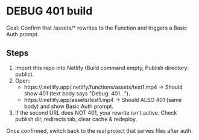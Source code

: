 # DEBUG 401 build

Goal: Confirm that /assets/* rewrites to the Function and triggers a Basic Auth prompt.

## Steps
1) Import this repo into Netlify (Build command empty, Publish directory: public).
2) Open:
   - https://<site>.netlify.app/.netlify/functions/assets/test1.mp4  → Should show 401 (text body says "Debug: 401...").
   - https://<site>.netlify.app/assets/test1.mp4                    → Should ALSO 401 (same body) and show Basic Auth prompt.
3) If the second URL does NOT 401, your rewrite isn't active. Check publish dir, redirects tab, clear cache & redeploy.

Once confirmed, switch back to the real project that serves files after auth.